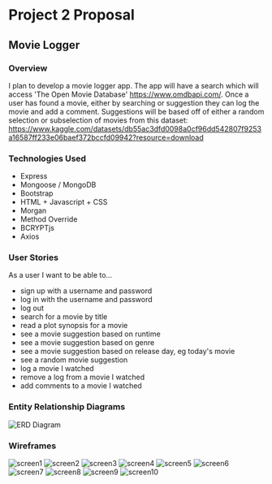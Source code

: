 # Project 2 Proposal
## Movie Logger

### Overview 
I plan to develop a movie logger app. The app will have a search which will access 'The Open Movie Database' https://www.omdbapi.com/.
Once a user has found a movie, either by searching or suggestion they can log the movie and add a comment. Suggestions will be based off of either a random selection or subselection of movies from this dataset: https://www.kaggle.com/datasets/db55ac3dfd0098a0cf96dd542807f9253a16587ff233e06baef372bccfd09942?resource=download


### Technologies Used
* Express
* Mongoose / MongoDB
* Bootstrap
* HTML + Javascript + CSS
* Morgan
* Method Override
* BCRYPTjs
* Axios


### User Stories
As a user I want to be able to...
* sign up with a username and password
* log in with the username and password
* log out
* search for a movie by title
* read a plot synopsis for a movie
* see a movie suggestion based on runtime
* see a movie suggestion based on genre
* see a movie suggestion based on release day, eg today's movie
* see a random movie suggestion
* log a movie I watched
* remove a log from a movie I watched
* add comments to a movie I watched


### Entity Relationship Diagrams
![ERD Diagram](/Movie%20logger%20ERD.drawio.png "erd diagram")

### Wireframes
![screen1](/movie%20logger/movie%20logger.001.jpeg "screen1")
![screen2](/movie%20logger/movie%20logger.002.jpeg "screen2")
![screen3](/movie%20logger/movie%20logger.003.jpeg "screen3")
![screen4](/movie%20logger/movie%20logger.004.jpeg "screen4")
![screen5](/movie%20logger/movie%20logger.005.jpeg "screen5")
![screen6](/movie%20logger/movie%20logger.006.jpeg "screen6")
![screen7](/movie%20logger/movie%20logger.007.jpeg "screen7")
![screen8](/movie%20logger/movie%20logger.008.jpeg "screen8")
![screen9](/movie%20logger/movie%20logger.009.jpeg "screen9")
![screen10](/movie%20logger/movie%20logger.010.jpeg "screen10")